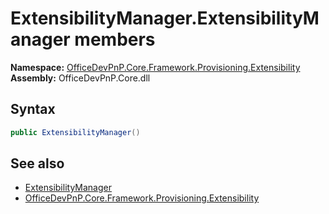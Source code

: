 # ExtensibilityManager.ExtensibilityManager members 
  

**Namespace:** [OfficeDevPnP.Core.Framework.Provisioning.Extensibility](OfficeDevPnP.Core.Framework.Provisioning.Extensibility.md)  
**Assembly:** OfficeDevPnP.Core.dll  
## Syntax
```C#
public ExtensibilityManager()
```
## See also
- [ExtensibilityManager](OfficeDevPnP.Core.Framework.Provisioning.Extensibility.ExtensibilityManager.md)
- [OfficeDevPnP.Core.Framework.Provisioning.Extensibility](OfficeDevPnP.Core.Framework.Provisioning.Extensibility.md)

